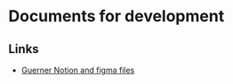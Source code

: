 # Documents for development

## Links

- [Guerner Notion and figma files](https://link.madeby.ac/guerner)
